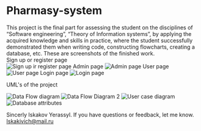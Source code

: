 # Pharmasy-system
This project is the final part for assessing the student on the disciplines of “Software engineering”, “Theory of Information systems”, by applying the acquired knowledge and skills in practice, where the student successfully demonstrated them when writing code, constructing flowcharts, creating a database, etc.
These are screenshots of the finished work.                                                                                                                                                                                                                                
Sign up or register page                                                                        
![Sign up ir register page](https://github.com/Yerassyl04/Pharmasy-system/assets/136106017/81f9c284-34be-41b4-a6f4-44b5f19d425c)
Admin page
![Admin page](https://github.com/Yerassyl04/Pharmasy-system/assets/136106017/16ddd1c5-7a2b-4a0c-8874-9a6f56802cbe)
User page
![User page](https://github.com/Yerassyl04/Pharmasy-system/assets/136106017/b9b6b2d7-f4da-4b69-a4b0-6c88ee379132)
Login page
![Login page](https://github.com/Yerassyl04/Pharmasy-system/assets/136106017/786044e5-ff36-4246-ba8a-833cdf755f00)



UML's of the project


![Data Flow diagram](https://github.com/Yerassyl04/Pharmasy-system/assets/136106017/be63f4d3-76fc-40d1-93aa-72a37ac11635)
![Data Flow Diagram 2](https://github.com/Yerassyl04/Pharmasy-system/assets/136106017/fb67febc-0829-4be1-bfdd-e1dd71577896)
![User case diagram](https://github.com/Yerassyl04/Pharmasy-system/assets/136106017/14267a0c-9dad-4d00-a1bf-a6de856df45d)
![Database attributes](https://github.com/Yerassyl04/Pharmasy-system/assets/136106017/d70c8529-f031-4ee0-90d0-fe861b77e5c9)











Sincerly Iskakov Yerassyl. If you have questions or feedback, let me know. Iskakivich@mail.ru
